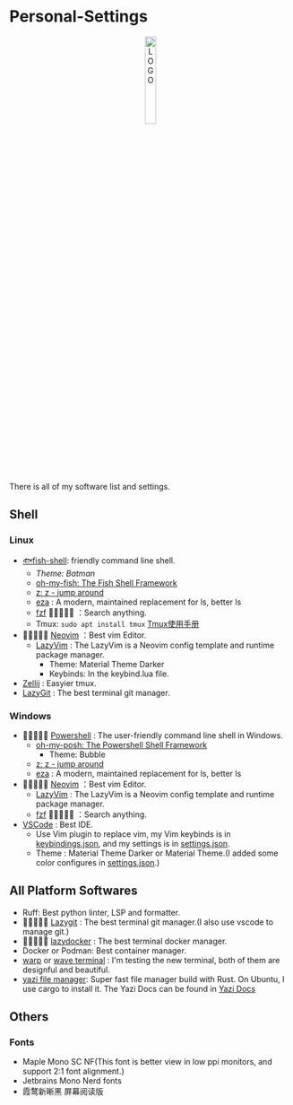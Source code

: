 # Personal-Settings

<div style="text-align:center">
    <img src="https://r2.bingoner.cc/2025/01/01/677506d489afb.jpg" alt="LOGO" style="width:20%;"/>
</div>

There is all of my software list and settings.

## Shell

### Linux

- [🐟fish-shell](https://github.com/fish-shell/fish-shell): friendly command line shell.
  - *Theme: Batman*
  - [oh-my-fish: The Fish Shell Framework](https://github.com/oh-my-fish/oh-my-fish)
  - [z: z - jump around](https://github.com/rupa/z)
  - [eza](https://github.com/eza-community/eza) : A modern, maintained replacement for ls, better ls
  - [fzf](https://github.com/junegunn/fzf) 🌟🌟🌟🌟🌟 ：Search anything.
  - Tmux: ` sudo apt install tmux ` [Tmux使用手册](https://louiszhai.github.io/2017/09/30/tmux/)
- 🌟🌟🌟🌟🌟 [Neovim](https://neovim.io/) ：Best vim Editor.
  - [LazyVim](https://github.com/LazyVim/LazyVim) : The LazyVim is a Neovim config template and runtime package manager.
    - Theme: Material Theme Darker
    - Keybinds: In the keybind.lua file.
- [Zellij](https://zellij.dev/tutorials/basic-functionality/) : Easyier tmux.
- [LazyGit](https://github.com/jesseduffield/lazygit) : The best terminal git manager.

### Windows

- 🌟🌟🌟🌟🌟 [Powershell](https://learn.microsoft.com/zh-cn/powershell/scripting/install/installing-powershell-on-windows?view=powershell-7.4) : The user-friendly command line shell in Windows.
  - [oh-my-posh: The Powershell Shell Framework](https://ohmyposh.dev/)
    - Theme: Bubble
  - [z: z - jump around](https://github.com/rupa/z)
  - [eza](https://github.com/eza-community/eza) : A modern, maintained replacement for ls, better ls
- 🌟🌟🌟🌟🌟 [Neovim](https://neovim.io/) ：Best vim Editor.
  - [LazyVim](https://github.com/LazyVim/LazyVim) : The LazyVim is a Neovim config template and runtime package manager.
  - [fzf](https://github.com/junegunn/fzf) 🌟🌟🌟🌟🌟 ：Search anything.
- [VSCode](https://code.visualstudio.com/) : Best IDE.
  - Use Vim plugin to replace vim, my Vim keybinds is in [keybindings.json](./keybindings.json), and my settings is in [settings.json](./settings.json).
  - Theme : Material Theme Darker or Material Theme.(I added some color configures in [settings.json](./settings.json).)

## All Platform Softwares

- Ruff: Best python linter, LSP and formatter.
- 🌟🌟🌟🌟🌟 [Lazygit](https://github.com/jesseduffield/lazygit) : The best terminal git manager.(I also use vscode to manage git.)
- 🌟🌟🌟🌟🌟 [lazydocker](https://github.com/jesseduffield/lazydocker) : The best terminal docker manager.
- Docker or Podman: Best container manager.
- [warp](https://www.warp.dev/) or [wave terminal](https://www.waveterm.dev/) : I'm testing the new terminal, both of them are designful and beautiful.
- [yazi file manager](https://yazi-rs.github.io/):
    Super fast file manager build with Rust. On Ubuntu, I use cargo to install it.
    The Yazi Docs can be found in [Yazi Docs](https://yazi-rs.github.io/docs/quick-start)

## Others

### Fonts

- Maple Mono SC NF(This font is better view in low ppi monitors, and support 2:1 font alignment.) 
- Jetbrains Mono Nerd fonts
- 霞鹜新晰黑 屏幕阅读版

